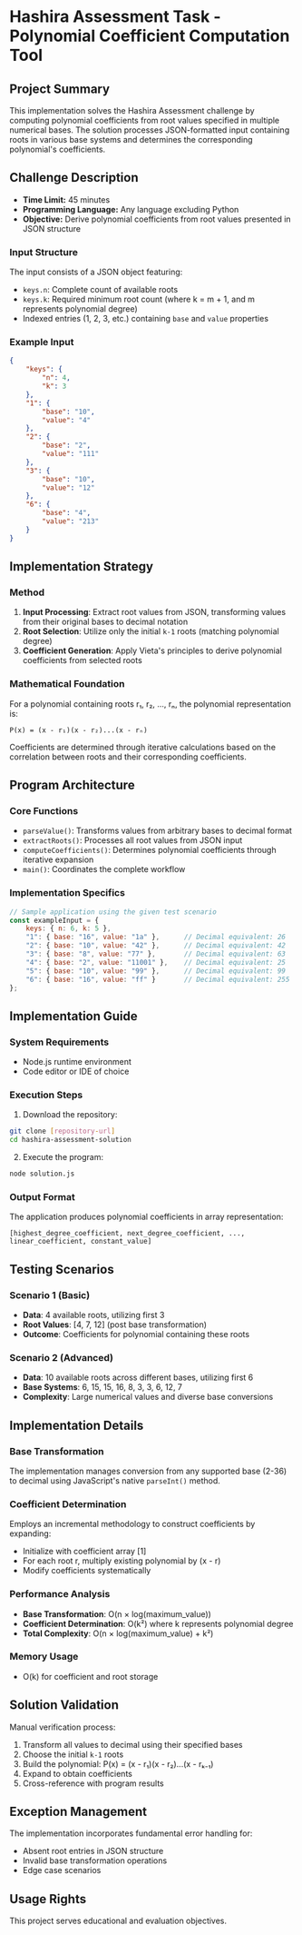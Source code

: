 # Hashira Assessment Task - Polynomial Coefficient Computation Tool

## Project Summary

This implementation solves the Hashira Assessment challenge by computing polynomial coefficients from root values specified in multiple numerical bases. The solution processes JSON-formatted input containing roots in various base systems and determines the corresponding polynomial's coefficients.

## Challenge Description

- **Time Limit:** 45 minutes
- **Programming Language:** Any language excluding Python
- **Objective:** Derive polynomial coefficients from root values presented in JSON structure

### Input Structure

The input consists of a JSON object featuring:
- `keys.n`: Complete count of available roots
- `keys.k`: Required minimum root count (where k = m + 1, and m represents polynomial degree)
- Indexed entries (1, 2, 3, etc.) containing `base` and `value` properties

### Example Input

```json
{
    "keys": {
        "n": 4,
        "k": 3
    },
    "1": {
        "base": "10",
        "value": "4"
    },
    "2": {
        "base": "2",
        "value": "111"
    },
    "3": {
        "base": "10",
        "value": "12"
    },
    "6": {
        "base": "4",
        "value": "213"
    }
}
```

## Implementation Strategy

### Method

1. **Input Processing**: Extract root values from JSON, transforming values from their original bases to decimal notation
2. **Root Selection**: Utilize only the initial `k-1` roots (matching polynomial degree)
3. **Coefficient Generation**: Apply Vieta's principles to derive polynomial coefficients from selected roots

### Mathematical Foundation

For a polynomial containing roots r₁, r₂, ..., rₙ, the polynomial representation is:
```
P(x) = (x - r₁)(x - r₂)...(x - rₙ)
```

Coefficients are determined through iterative calculations based on the correlation between roots and their corresponding coefficients.

## Program Architecture

### Core Functions

- `parseValue()`: Transforms values from arbitrary bases to decimal format
- `extractRoots()`: Processes all root values from JSON input
- `computeCoefficients()`: Determines polynomial coefficients through iterative expansion
- `main()`: Coordinates the complete workflow

### Implementation Specifics

```javascript
// Sample application using the given test scenario
const exampleInput = {
    keys: { n: 6, k: 5 },
    "1": { base: "16", value: "1a" },      // Decimal equivalent: 26
    "2": { base: "10", value: "42" },      // Decimal equivalent: 42
    "3": { base: "8", value: "77" },       // Decimal equivalent: 63
    "4": { base: "2", value: "11001" },    // Decimal equivalent: 25
    "5": { base: "10", value: "99" },      // Decimal equivalent: 99
    "6": { base: "16", value: "ff" }       // Decimal equivalent: 255
};
```

## Implementation Guide

### System Requirements
- Node.js runtime environment
- Code editor or IDE of choice

### Execution Steps

1. Download the repository:
```bash
git clone [repository-url]
cd hashira-assessment-solution
```

2. Execute the program:
```bash
node solution.js
```

### Output Format

The application produces polynomial coefficients in array representation:
```
[highest_degree_coefficient, next_degree_coefficient, ..., linear_coefficient, constant_value]
```

## Testing Scenarios

### Scenario 1 (Basic)
- **Data**: 4 available roots, utilizing first 3
- **Root Values**: [4, 7, 12] (post base transformation)
- **Outcome**: Coefficients for polynomial containing these roots

### Scenario 2 (Advanced)
- **Data**: 10 available roots across different bases, utilizing first 6
- **Base Systems**: 6, 15, 15, 16, 8, 3, 3, 6, 12, 7
- **Complexity**: Large numerical values and diverse base conversions

## Implementation Details

### Base Transformation
The implementation manages conversion from any supported base (2-36) to decimal using JavaScript's native `parseInt()` method.

### Coefficient Determination
Employs an incremental methodology to construct coefficients by expanding:
- Initialize with coefficient array [1]
- For each root r, multiply existing polynomial by (x - r)
- Modify coefficients systematically

### Performance Analysis
- **Base Transformation**: O(n × log(maximum_value))
- **Coefficient Determination**: O(k²) where k represents polynomial degree
- **Total Complexity**: O(n × log(maximum_value) + k²)

### Memory Usage
- O(k) for coefficient and root storage

## Solution Validation

Manual verification process:
1. Transform all values to decimal using their specified bases
2. Choose the initial `k-1` roots
3. Build the polynomial: P(x) = (x - r₁)(x - r₂)...(x - rₖ₋₁)
4. Expand to obtain coefficients
5. Cross-reference with program results

## Exception Management

The implementation incorporates fundamental error handling for:
- Absent root entries in JSON structure
- Invalid base transformation operations
- Edge case scenarios

## Usage Rights

This project serves educational and evaluation objectives.

